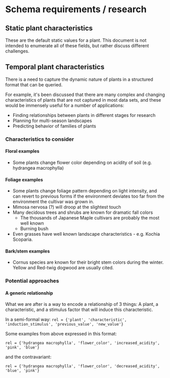 # Schema requirements / research

## Static plant characteristics

These are the default static values for a plant. This document is not intended to enumerate all of these fields, but rather discuss different challenges.

## Temporal plant characteristics

There is a need to capture the dynamic nature of plants in a structured format that can be queried.

For example, it's been discussed that there are many complex and changing characteristics of plants that are not captured in most data sets, and these would be immensely useful for a number of applications:

* Finding relationships between plants in different stages for research
* Planning for multi-season landscapes
* Predicting behavior of families of plants

### Characteristics to consider

#### Floral examples

* Some plants change flower color depending on acidity of soil (e.g. hydrangea macrophylla)

#### Foliage examples

* Some plants change foliage pattern depending on light intensity, and can revert to previous forms if the environment deviates too far from the environment the cultivar was grown in.
* Mimosa nervosa (?) will droop at the slightest touch
* Many decidous trees and shrubs are known for dramatic fall colors
    - The thousands of Japanese Maple cultivars are probably the most well known
    - Burning bush
* Even grasses have well known landscape characteristics - e.g. Kochia Scoparia.

#### Bark/stem examples

* Cornus species are known for their bright stem colors during the winter. Yellow and Red-twig dogwood are usually cited.

### Potential approaches

#### A generic relationship

What we are after is a way to encode a relationship of 3 things: A plant, a characteristic, and a stimulus factor that will induce this characteristic.

In a semi-formal way: `rel = {'plant', 'characteristic', 'induction_stimulus', 'previous_value', 'new_value'}`

Some examples from above expressed in this format:

`rel = {'hydrangea macrophylla', 'flower_color', 'increased_acidity', 'pink', 'blue'}`

and the contravariant:

`rel = {'hydrangea macrophylla', 'flower_color', 'decreased_acidity', 'blue', 'pink'}`

